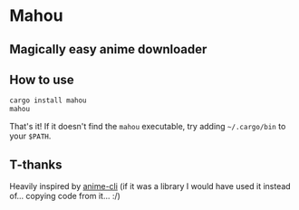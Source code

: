 # Mahou
## Magically easy anime downloader

## How to use
```bash
cargo install mahou
mahou
```

That's it! If it doesn't find the `mahou` executable, try adding `~/.cargo/bin`
to your `$PATH`.

## T-thanks
Heavily inspired by [anime-cli](https://github.com/DeGuitard/anime-cli) (if it was a library I would have used it instead of... copying code from it... :/)
